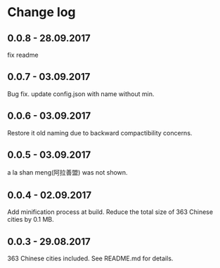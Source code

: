 # Change log

## 0.0.8 - 28.09.2017

fix readme

## 0.0.7 - 03.09.2017

Bug fix. update config.json with name without min.

## 0.0.6 - 03.09.2017

Restore it old naming due to backward compactibility concerns.

## 0.0.5 - 03.09.2017

a la shan meng(阿拉善盟) was not shown.

## 0.0.4 - 02.09.2017

Add minification process at build. Reduce the total size of 363 Chinese cities by 0.1 MB.


## 0.0.3 - 29.08.2017

363 Chinese cities included. See README.md for details.
